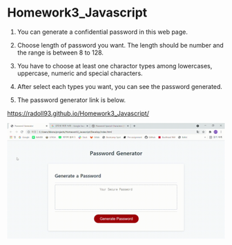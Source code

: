 # Homework3_Javascript

<Password Generator>

1. You can generate a confidential password in this web page.

2. Choose length of password you want. The length should be number and the range is between 8 to 128.

3. You have to choose at least one charactor types among lowercases, uppercase, numeric and special characters.

4. After select each types you want, you can see the password generated.

5. The password generator link is below.

https://radoll93.github.io/Homework3_Javascript/

![Password Generator](./Develop/Password_Generator.gif)